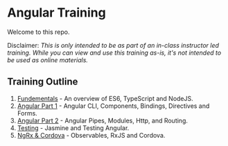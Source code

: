 # Angular Training #

Welcome to this repo.

Disclaimer: *This is only intended to be as part of an in-class instructor 
led training. While you can view and use this training as-is, it's not intended to be used as
online materials.*

## Training Outline ##

1. [Fundementals](./1-fundementals) - An overview of ES6, TypeScript and NodeJS.
2. [Angular Part 1](./2-angular-part1) - Angular CLI, Components, Bindings, Directives and Forms.
3. [Angular Part 2](./3-angular-part2) - Angular Pipes, Modules, Http, and Routing.
4. [Testing](./4-angular-testing) - Jasmine and Testing Angular.
5. [NgRx & Cordova](./5-rx-cordova) - Observables, RxJS and Cordova.


